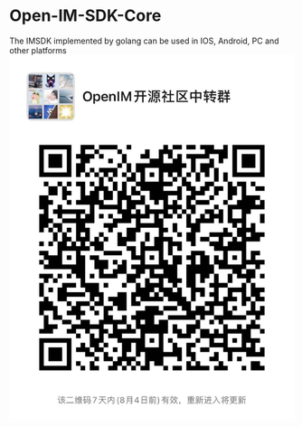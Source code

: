 # Open-IM-SDK-Core
The IMSDK implemented by golang can be used in IOS, Android, PC and other platforms
![avatar](https://github.com/OpenIMSDK/OpenIM-Docs/blob/main/docs/images/WechatIMG20.jpeg)
